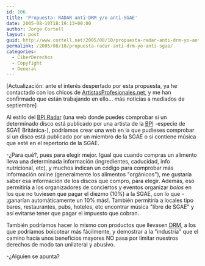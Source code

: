 ```yaml
---
id: 106
title: 'Propuesta: RADAR anti-DRM y/o anti-SGAE'
date: 2005-08-10T18:19:13+00:00
author: Jorge Cortell
layout: post
guid: http://www.cortell.net/2005/08/10/propuesta-radar-anti-drm-yo-anti-sgae/
permalink: /2005/08/10/propuesta-radar-anti-drm-yo-anti-sgae/
categories:
  - CiberDerechos
  - Copyfight
  - General
---
```

[Actualización: ante el interés despertado por esta propuesta, ya he contactado con los chicos de [ArtistasProfesionales.net](http://www.artistasprofesionales.net), y me han confirmado que están trabajando en ello... más noticias a mediados de septiembre]

Al estilo del [BPI Radar](http://www.magnetbox.com/bpi/) (una web donde puedes comprobar si un determinado disco está publicado por una artista de la <acronym title="British Phonographic Industry">BPI</acronym> -especie de SGAE Británica-), podrí­amos crear una web en la que pudieses comprobar si un disco está publicado por un miembro de la SGAE o si contiene música que esté en el repertorio de la SGAE.

-¿Para qué?, pues para elegir mejor. Igual que cuando compras un alimento lleva una determinada información (ingredientes, caducidad, info nutricional, etc), y muchos indican un código para comprobar más información online (generalmente los alimentos "orgánicos"), me gustarí­a saber esa información de los discos que compro, para elegir. Además, eso permitirí­a a los organizadores de conciertos y eventos organizar _bolos_ en los que no tuviesen que pagar el diezmo (10%) a la SGAE, con lo que -¡ganarí­an automáticamente un 10% más!. También permitirí­a a locales tipo bares, restaurantes, pubs, hoteles, etc encontrar música "libre de SGAE" y así­ evitarse tener que pagar el impuesto que cobran.

También podrí­amos hacer lo mismo con productos que llevasen <acronym title="Digital RESTRICTIONS Management">DRM</acronym>, a los que podrí­amos boicotear más fácilmente, y demostrar a la "industria" que el camino hacia unos beneficios mayores NO pasa por limitar nuestros derechos de modo tan unilateral y abusivo.

-¿Alguien se apunta?
